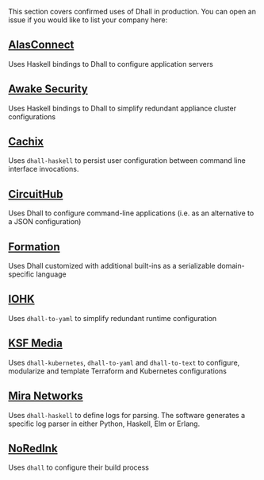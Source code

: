 This section covers confirmed uses of Dhall in production.  You can open an issue if you would like to list your company here:

## [AlasConnect](http://alasconnect.com/)

Uses Haskell bindings to Dhall to configure application servers

## [Awake Security](https://awakesecurity.com/)

Uses Haskell bindings to Dhall to simplify redundant appliance cluster configurations

## [Cachix](https://github.com/cachix/cachix)

Uses `dhall-haskell` to persist user configuration between command line interface invocations.

## [CircuitHub](https://circuithub.com/)

Uses Dhall to configure command-line applications (i.e. as an alternative to a JSON configuration)

## [Formation](https://formation.ai/)

Uses Dhall customized with additional built-ins as a serializable domain-specific language

## [IOHK](https://iohk.io/)

Uses `dhall-to-yaml` to simplify redundant runtime configuration

## [KSF Media](https://github.com/KSF-Media)

Uses `dhall-kubernetes`, `dhall-to-yaml` and `dhall-to-text` to configure, modularize and template Terraform and Kubernetes configurations

## [Mira Networks](http://www.miranetworks.net)

Uses `dhall-haskell` to define logs for parsing. The software generates a specific log parser in either Python, Haskell, Elm or Erlang.

## [NoRedInk](https://t.co/FTLTeyzykY)

Uses `dhall` to configure their build process